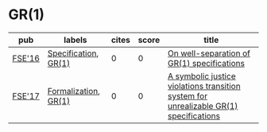 # GR(1)

|pub|labels|cites|score|title|
|---|------|-----|-----|-----|
|[FSE'16](https://dblp.org/db/conf/sigsoft/fse2016.html)|[Specification](Specification.md), [GR(1)](GR(1).md)|0|0|[On well-separation of GR(1) specifications](https://scholar.google.com/scholar?q=On+well-separation+of+GR%281%29+specifications)|
|[FSE'17](https://dblp.org/db/conf/sigsoft/fse2017.html)|[Formalization](Formalization.md), [GR(1)](GR(1).md)|0|0|[A symbolic justice violations transition system for unrealizable GR(1) specifications](https://scholar.google.com/scholar?q=A+symbolic+justice+violations+transition+system+for+unrealizable+GR%281%29+specifications)|

